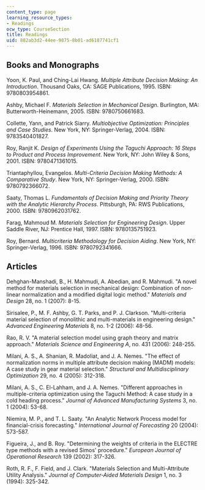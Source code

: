 ```yaml
---
content_type: page
learning_resource_types:
- Readings
ocw_type: CourseSection
title: Readings
uid: 882ab3d2-44ee-9875-8b01-ad6187741cf1
---
```


Books and Monographs
--------------------

Yoon, K. Paul, and Ching-Lai Hwang. _Multiple Attribute Decision Making: An Introduction_. Thousand Oaks, CA: SAGE Publications, 1995. ISBN: 9780803954861.

Ashby, Michael F. _Materials Selection in Mechanical Design_. Burlington, MA: Butterworth-Heinemann, 2005. ISBN: 9780750661683.

Collette, Yann, and Patrick Siarry. _Multiobjective Optimization: Principles and Case Studies_. New York, NY: Springer-Verlag, 2004. ISBN: 9783540401827.

Roy, Ranjit K. _Design of Experiments Using the Taguchi Approach: 16 Steps to Product and Process Improvement_. New York, NY: John Wiley & Sons, 2001. ISBN: 9780471361015.

Triantaphyllou, Evangelos. _Multi-Criteria Decision Making Methods: A Comparative Study_. New York, NY: Springer-Verlag, 2000. ISBN: 9780792366072.

Saaty, Thomas L. _Fundamentals of Decision Making and Priority Theory with the Analytic Hierarchy Process_. Pittsburgh, PA: RWS Publications, 2000. ISBN: 9780962031762.

Farag, Mahmoud M. _Materials Selection for Engineering Design_. Upper Saddle River, NJ: Prentice Hall, 1997. ISBN: 9780135751923.

Roy, Bernard. _Multicriteria Methodology for Decision Aiding_. New York, NY: Springer-Verlag, 1996. ISBN: 9780792341666.

Articles
--------

Dehghan-Manshadi, B., H. Mahmudi, A. Abedian, and R. Mahmudi. "A novel method for materials selection in mechanical design: Combination of non-linear normalization and a modified digital logic method." _Materials and Design_ 28, no. 1 (2007): 8-15.

Sirisalee, P., M. F. Ashby, G. T. Parks, and P. J. Clarkson. "Multi-criteria material selection of monolithic and multi-materials in engineering design." _Advanced Engineering Materials_ 8, no. 1-2 (2006): 48-56.

Rao, R. V. "A material selection model using graph theory and matrix approach." _Materials Science and Engineering A_, no. 431 (2006): 248-255.

Milani, A. S., A. Shanian, R. Madoliat, and J. A. Nemes. "The effect of normalization norms in multiple attribute decision making (MADM) models: A case study in gear material selection." _Structural and Multidisciplinary Optimization_ 29, no. 4 (2005): 312-318.

Milani, A. S., C. El-Lahham, and J. A. Nemes. "Different approaches in multiple-criteria optimization using the Taguchi Method: A case study in a cold heading process." _Journal of Advanced Manufacturing Systems_ 3, no. 1 (2004): 53-68.

Niemira, M. P., and T. L. Saaty. "An Analytic Network Process model for financial-crisis forecasting." _International Journal of Forecasting_ 20 (2004): 573-587.

Figueira, J., and B. Roy. "Determining the weights of criteria in the ELECTRE type methods with a revised Simos' procedure." _European Journal of Operational Research_ 139 (2002): 317-326.

Roth, R. F., F. Field, and J. Clark. "Materials Selection and Multi-Attribute Utility Analysis." _Journal of Computer-Aided Materials Design_ 1, no. 3 (1994): 325-342.